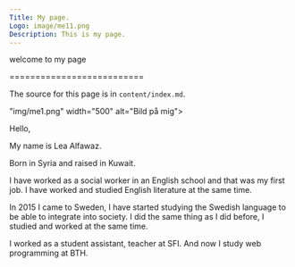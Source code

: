 ```yaml
---
Title: My page.
Logo: image/me11.png
Description: This is my page.
---
```




welcome to my page

==========================

The source for this page is in `content/index.md`.

<!-- This is a sample home page written in markdown with some frontmatter defined. -->
"img/me1.png" width="500" alt="Bild på mig">

Hello,

My name is Lea Alfawaz.

Born in Syria and raised in Kuwait.

I have worked as a social worker in an English school and that was my first job.
I have worked and studied English literature at the same time.

In 2015 I came to Sweden, I have started studying the Swedish language to be able to integrate into society. I did the same thing as I did before, I studied and worked at the same time.

I worked as a student assistant, teacher at SFI. And now I study web programming at BTH.
